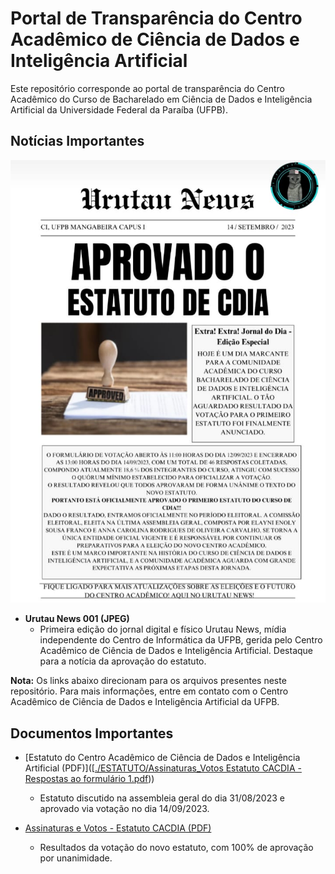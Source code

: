# Portal de Transparência do Centro Acadêmico de Ciência de Dados e Inteligência Artificial

Este repositório corresponde ao portal de transparência do Centro Acadêmico do Curso de Bacharelado em Ciência de Dados e Inteligência Artificial da Universidade Federal da Paraíba (UFPB).

## Notícias Importantes

![Urutau News - Notícia de Aprovação do Estatuto](./UrutauNews001.jpeg)
- **Urutau News 001 (JPEG)**
  - Primeira edição do jornal digital e físico Urutau News, mídia independente do Centro de Informática da UFPB, gerida pelo Centro Acadêmico de Ciência de Dados e Inteligência Artificial. Destaque para a notícia da aprovação do estatuto.

**Nota:** Os links abaixo direcionam para os arquivos presentes neste repositório. Para mais informações, entre em contato com o Centro Acadêmico de Ciência de Dados e Inteligência Artificial da UFPB.

## Documentos Importantes

- [Estatuto do Centro Acadêmico de Ciência de Dados e Inteligência Artificial (PDF)]([[./ESTATUTO/Assinaturas_Votos Estatuto CACDIA - Respostas ao formulário 1.pdf](https://github.com/ismael-DS/CACDIA/blob/5427c7aaffdc1cc8abed4001aa24a4eb2347b3fc/ESTATUTO/ESTATUTO%20CENTRO%20ACAD%C3%8AMICO%20DE%20CI%C3%8ANCIA%20DE%20DADOS.pdf)))
  - Estatuto discutido na assembleia geral do dia 31/08/2023 e aprovado via votação no dia 14/09/2023.

- [Assinaturas e Votos - Estatuto CACDIA (PDF)]([./Assinaturas_Votos%20Estatuto%20CACDIA%20-%20Respostas%20ao%20formul%C3%A1rio%201.pdf](https://github.com/ismael-DS/CACDIA/blob/main/ESTATUTO/Assinaturas_Votos%20Estatuto%20CACDIA%20-%20Respostas%20ao%20formul%C3%A1rio%201.pdf)https://github.com/ismael-DS/CACDIA/blob/main/ESTATUTO/Assinaturas_Votos%20Estatuto%20CACDIA%20-%20Respostas%20ao%20formul%C3%A1rio%201.pdf)
  - Resultados da votação do novo estatuto, com 100% de aprovação por unanimidade.

